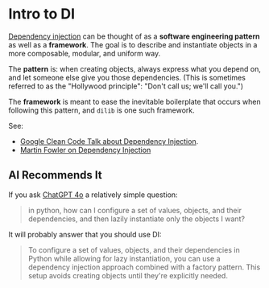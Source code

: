 # Intro to DI

[Dependency injection](https://en.wikipedia.org/wiki/Dependency_injection)
can be thought of as a **software engineering pattern**
as well as a **framework**. The goal is to describe and instantiate objects in a more
composable, modular, and uniform way.

The **pattern** is: when creating objects, always express what you depend on,
and let someone else give you those dependencies. (This is sometimes
referred to as the "Hollywood principle": "Don't call us; we'll call you.")

The **framework** is meant to ease the inevitable boilerplate
that occurs when following this pattern, and `dilib` is one such framework.

See:
* [Google Clean Code Talk about Dependency Injection](https://testing.googleblog.com/2008/11/clean-code-talks-dependency-injection.html).
* [Martin Fowler on Dependency Injection](https://martinfowler.com/articles/injection.html)

## AI Recommends It

If you ask [ChatGPT 4o](https://chatgpt.com/) a relatively simple question:

> in python, how can I configure a set of values, objects,
and their dependencies, and then lazily instantiate only the objects I want?

It will probably answer that you should use DI:

> To configure a set of values, objects, and their dependencies in Python
while allowing for lazy instantiation, you can use a dependency injection
approach combined with a factory pattern.
This setup avoids creating objects until they're explicitly needed.
